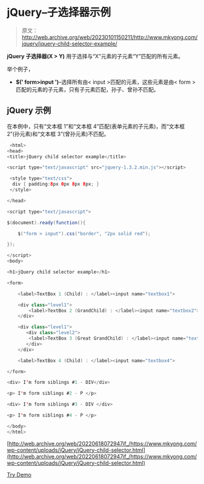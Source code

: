 # jQuery–子选择器示例

> 原文：<http://web.archive.org/web/20230101150211/http://www.mkyong.com/jquery/jquery-child-selector-example/>

**jQuery 子选择器(X > Y)** 用于选择与“X”元素的子元素“Y”匹配的所有元素。

举个例子，

*   **$(' form>input ')**–选择所有由< input >匹配的元素，这些元素是由< form >匹配的元素的子元素，只有子元素匹配，孙子、曾孙不匹配。

## jQuery 示例

在本例中，只有“文本框 1”和“文本框 4”匹配(表单元素的子元素)，而“文本框 2”(孙元素)和“文本框 3”(曾孙元素)不匹配。

```java
 <html>
<head>
<title>jQuery child selector example</title>

<script type="text/javascript" src="jquery-1.3.2.min.js"></script>

 <style type="text/css">
  div { padding:8px 0px 8px 8px; }
 </style>

</head>

<script type="text/javascript">

$(document).ready(function(){

	$("form > input").css("border", "2px solid red");

});

</script>
<body>

<h1>jQuery child selector example</h1>

<form>

	<label>TextBox 1 (Child) : </label><input name="textbox1">

	<div class="level1">
		<label>TextBox 2 (GrandChild) : </label><input name="textbox2">
	</div>

	<div class="level1">
	   <div class="level2">
	    <label>TextBox 3 (Great GrandChild) : </label><input name="textbox3">
	   </div>
	</div>

	<label>TextBox 4 (Child) : </label><input name="textbox4">

</form>

<div> I'm form siblings #1 - DIV</div>

<p> I'm form siblings #2 - P </p>

<div> I'm form siblings #3 - DIV </div>

<p> I'm form siblings #4 - P </p>

</body>
</html> 
```

[http://web.archive.org/web/20220618072947if_/https://www.mkyong.com/wp-content/uploads/jQuery/jQuery-child-selector.html](http://web.archive.org/web/20220618072947if_/https://www.mkyong.com/wp-content/uploads/jQuery/jQuery-child-selector.html)

[Try Demo](http://web.archive.org/web/20220618072947/http://www.mkyong.com/wp-content/uploads/jQuery/jQuery-child-selector.html)<input type="hidden" id="mkyong-current-postId" value="4894">